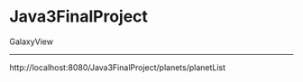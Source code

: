 # Java3FinalProject
GalaxyView

--------
http://localhost:8080/Java3FinalProject/planets/planetList
